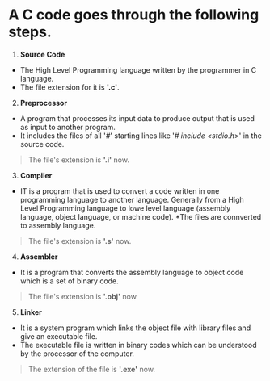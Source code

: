 # A C code goes through the following steps. # 
 1.  **Source Code**
 * The High Level Programming language written by the programmer in C language.
 * The file extension for it is **'.c'**.
 2. **Preprocessor**
 * A program that processes its input data to produce output that is used as input to another program.
 * It includes the files of all '*#*' starting lines like '*# include <stdio.h*>' in the source code.
 > The file's extension is **'.i'** now.
 3. **Compiler**
 * IT is a program that is used to convert a code written in one programming language to another language. Generally from a High Level Programming language to lowe level language (assembly language, object language, or machine code).
 *The files are connverted to assembly language.
> The file's extension is **'.s'** now.
4. **Assembler**
* It is a program that converts the assembly language to object code which is a set of binary code.
> The file's extension is **'.obj'** now.
5. **Linker**
* It is a system program which links the object file with library files and give an executable file.
* The executable file is written in binary codes which can be understood by the processor of the computer.
> The extension of the file is **'.exe'** now.

